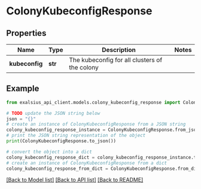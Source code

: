 # ColonyKubeconfigResponse


## Properties

Name | Type | Description | Notes
------------ | ------------- | ------------- | -------------
**kubeconfig** | **str** | The kubeconfig for all clusters of the colony | 

## Example

```python
from exalsius_api_client.models.colony_kubeconfig_response import ColonyKubeconfigResponse

# TODO update the JSON string below
json = "{}"
# create an instance of ColonyKubeconfigResponse from a JSON string
colony_kubeconfig_response_instance = ColonyKubeconfigResponse.from_json(json)
# print the JSON string representation of the object
print(ColonyKubeconfigResponse.to_json())

# convert the object into a dict
colony_kubeconfig_response_dict = colony_kubeconfig_response_instance.to_dict()
# create an instance of ColonyKubeconfigResponse from a dict
colony_kubeconfig_response_from_dict = ColonyKubeconfigResponse.from_dict(colony_kubeconfig_response_dict)
```
[[Back to Model list]](../README.md#documentation-for-models) [[Back to API list]](../README.md#documentation-for-api-endpoints) [[Back to README]](../README.md)


